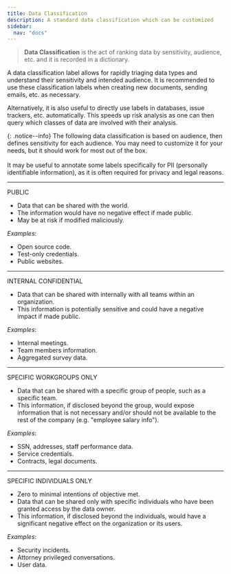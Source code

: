 ```yaml
---
title: Data Classification
description: A standard data classification which can be customized
sidebar:
  nav: "docs"
---
```


> **Data Classification** is the act of ranking data by sensitivity, audience, etc. and it is recorded in a dictionary.

A data classification label allows for rapidly triaging data types and understand their sensitivity and intended audience. It is recommended to use these classification labels when creating new documents, sending emails, etc. as necessary.

Alternatively, it is also useful to directly use labels in databases, issue trackers, etc.  automatically. This speeds up risk analysis as one can then query which classes of data are involved with their analysis.


{: .notice--info}
The following data classification is based on audience, then defines sensitivity for each audience. You may need to customize it for your needs, but it should work for most out of the box.<br/><br/>
It may be useful to annotate some labels specifically for PII (personally identifiable information), as it is often required for privacy and legal reasons.


---

<span class="risk risk-low">PUBLIC</span>

- Data that can be shared with the world.
- The information would have no negative effect if made public.
- May be at risk if modified maliciously.

_Examples_:
- Open source code.
- Test-only credentials.
- Public websites.

---

<span class="risk score-blue">INTERNAL CONFIDENTIAL</span>

- Data that can be shared with internally with all teams within an organization.
- This information is potentially sensitive and could have a negative impact if made public.

_Examples_:

- Internal meetings.
- Team members information.
- Aggregated survey data.

---

<span class="risk score-yellow">SPECIFIC WORKGROUPS ONLY</span>

- Data that can be shared with a specific group of people, such as a specific team.
- This information, if disclosed beyond the group, would expose information that is not necessary and/or should not be available to the rest of the company (e.g. "employee salary info").

_Examples_:

- SSN, addresses, staff performance data.
- Service credentials.
- Contracts, legal documents.

---

<span class="risk score-red">SPECIFIC INDIVIDUALS ONLY</span>

- Zero to minimal intentions of objective met.
- Data that can be shared only with specific individuals who have been granted access by the data owner.
- This information, if disclosed beyond the individuals, would have a significant negative effect on the organization or its users.

_Examples_:

- Security incidents.
- Attorney privileged conversations.
- User data.
